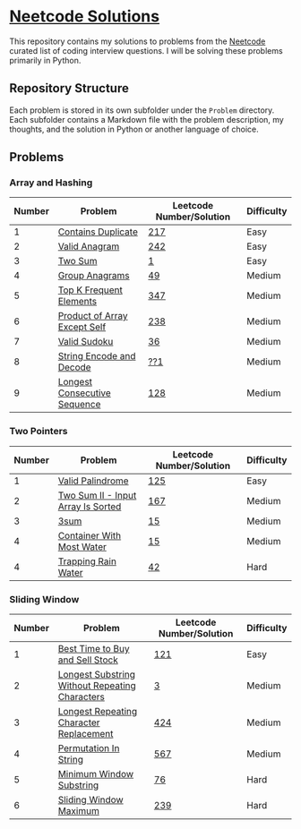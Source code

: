 # [Neetcode Solutions](https://github.com/bharathts07/neetcode-ps)

This repository contains my solutions to problems from the [Neetcode](https://neetcode.io/) curated list of coding interview questions. I will be solving these problems primarily in Python.

## Repository Structure

Each problem is stored in its own subfolder under the `Problem` directory. Each subfolder contains a Markdown file with the problem description, my thoughts, and the solution in Python or another language of choice.

## Problems

### Array and Hashing

| Number | Problem  | Leetcode Number/Solution | Difficulty |
|--------|----------|--------------------------|------------|
| 1 |[Contains Duplicate](https://leetcode.com/problems/contains-duplicate/description/) | [217](/Problems/217/index.md) | Easy |
| 2 | [Valid Anagram](https://leetcode.com/problems/valid-anagram/description/) | [242](/Problems/242/index.md) | Easy |
| 3 |  [Two Sum](https://leetcode.com/problems/two-sum/description/) | [1](/Problems/1/index.md) | Easy |
| 4 |  [Group Anagrams](https://leetcode.com/problems/group-anagrams/description/) | [49](/Problems/49/index.md) | Medium |
| 5 |   [Top K Frequent Elements](https://leetcode.com/problems/top-k-frequent-elements/description/) | [347](/Problems/347/index.md) | Medium |
| 6 |  [Product of Array Except Self](https://leetcode.com/problems/product-of-array-except-self/description/) | [238](/Problems/238/index.md) | Medium |
| 7 |  [Valid Sudoku](https://leetcode.com/problems/valid-sudoku/description/) | [36](/Problems/36/index.md) | Medium |
| 8 |  [String Encode and Decode](https://neetcode.io/problems/string-encode-and-decode) | [??1](/Problems/??1/index.md) | Medium |
| 9 |  [Longest Consecutive Sequence](https://leetcode.com/problems/longest-consecutive-sequence/description/) | [128](/Problems/128/index.md) | Medium |

### Two Pointers

| Number |  Problem  | Leetcode Number/Solution | Difficulty |
|--------|-----------|--------------------------|------------|
| 1 | [Valid Palindrome](https://leetcode.com/problems/valid-palindrome/description/) | [125](/Problems/125/index.md) | Easy |
| 2 | [Two Sum II - Input Array Is Sorted](https://leetcode.com/problems/two-sum-ii-input-array-is-sorted/description/) | [167](/Problems/167/index.md) | Medium |
| 3 | [3sum](https://leetcode.com/problems/3sum/description/) | [15](/Problems/15/index.md) | Medium |
| 4 | [Container With Most Water](https://leetcode.com/problems/container-with-most-water/description/) | [15](/Problems/11/index.md) | Medium |
| 4 | [Trapping Rain Water](https://leetcode.com/problems/trapping-rain-water/description/) | [42](/Problems/42/index.md) | Hard |

### Sliding Window

| Number | Problem  | Leetcode Number/Solution | Difficulty |
|--------|----------|--------------------------|------------|
| 1 | [Best Time to Buy and Sell Stock](https://leetcode.com/problems/best-time-to-buy-and-sell-stock/description/) | [121](/Problems/121/index.md) | Easy |
| 2 |[Longest Substring Without Repeating Characters](https://leetcode.com/problems/longest-substring-without-repeating-characters/description/) | [3](/Problems/3/index.md) | Medium |
| 3 | [Longest Repeating Character Replacement](https://leetcode.com/problems/longest-repeating-character-replacement/description/) | [424](/Problems/424/index.md) | Medium |
| 4 |  [Permutation In String](https://leetcode.com/problems/permutation-in-string/description/) | [567](/Problems/567/index.md) | Medium |
| 5 | [Minimum Window Substring](https://leetcode.com/problems/minimum-window-substring/description/) | [76](/Problems/76/index.md) | Hard |
| 6 | [Sliding Window Maximum](https://leetcode.com/problems/sliding-window-maximum/description/) | [239](/Problems/239/index.md) | Hard |
